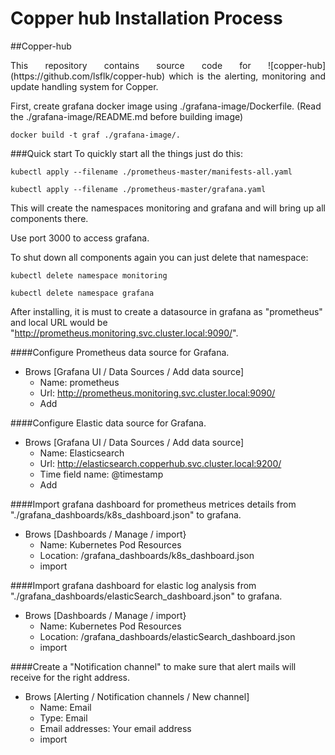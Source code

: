 # Copper hub Installation Process



##Copper-hub
<p align="justify">
This repository contains source code for ![copper-hub](https://github.com/lsflk/copper-hub) which is the alerting, monitoring and update handling system for Copper.

First, create grafana docker image using ./grafana-image/Dockerfile. (Read the ./grafana-image/README.md before building image)
</p>

```
docker build -t graf ./grafana-image/.
```
###Quick start
To quickly start all the things just do this:

    kubectl apply --filename ./prometheus-master/manifests-all.yaml

    kubectl apply --filename ./prometheus-master/grafana.yaml

<p align="justify">
This will create the namespaces monitoring and grafana and will bring up all components there.

Use port 3000 to access grafana.

To shut down all components again you can just delete that namespace:
</p>

    kubectl delete namespace monitoring

    kubectl delete namespace grafana

After installing, it is must to create a datasource in grafana as "prometheus" and local URL would be "http://prometheus.monitoring.svc.cluster.local:9090/".

####Configure Prometheus data source for Grafana.

* Brows [Grafana UI / Data Sources / Add data source]
    - Name: prometheus
    - Url: http://prometheus.monitoring.svc.cluster.local:9090/
    - Add 

####Configure Elastic data source for Grafana.

* Brows [Grafana UI / Data Sources / Add data source]
    - Name: Elasticsearch
    - Url: http://elasticsearch.copperhub.svc.cluster.local:9200/
    - Time field name: @timestamp
    - Add 

####Import grafana dashboard for prometheus metrices details from "./grafana_dashboards/k8s_dashboard.json" to grafana.

* Brows [Dashboards / Manage / import}
    - Name: Kubernetes Pod Resources
    - Location: /grafana_dashboards/k8s_dashboard.json
    - import

####Import grafana dashboard for elastic log analysis from "./grafana_dashboards/elasticSearch_dashboard.json" to grafana.

* Brows [Dashboards / Manage / import}
    - Name: Kubernetes Pod Resources
    - Location: /grafana_dashboards/elasticSearch_dashboard.json
    - import

####Create a "Notification channel" to make sure that alert mails will receive for the right address.

* Brows [Alerting / Notification channels / New channel]
    - Name: Email
    - Type: Email
    - Email addresses: Your email address
    - import